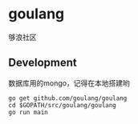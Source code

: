 # goulang

够浪社区

## Development

数据库用的mongo，记得在本地搭建哟

```
go get github.com/goulang/goulang
cd $GOPATH/src/goulang/goulang
go run main
```